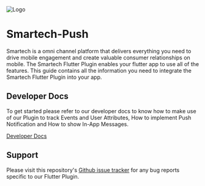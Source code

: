 
![Logo](https://netcorecloud.com/wp-content/themes/netcoretheme/assets/images/netcore-logo-main.svg)
# Smartech-Push


Smartech is a omni channel platform that delivers everything you need to drive mobile engagement and create valuable consumer relationships on mobile. The Smartech Flutter Plugin enables your flutter app to use all of the features. This guide contains all the information you need to integrate the Smartech Flutter Plugin into your app.

## Developer Docs
To get started please refer to our developer docs to know how to make use of our Plugin to track Events and User Attributes, How to implement Push Notification and How to show In-App Messages.

[Developer Docs](https://docs.netcoresmartech.com/docs/flutter-sdk-integration)


## Support
Please visit this repository's [Github issue tracker](https://github.com/NetcoreSolutions/Smartech-Flutter-Modular/issues) for any bug reports specific to our Flutter Plugin.